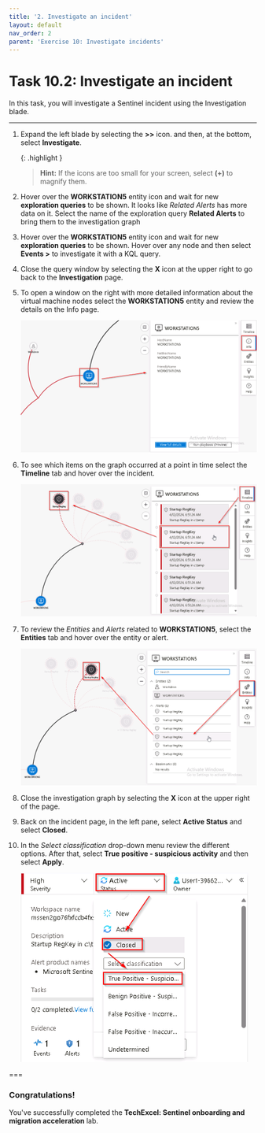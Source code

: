 ```yaml
---
title: '2. Investigate an incident'
layout: default
nav_order: 2
parent: 'Exercise 10: Investigate incidents'
---
```


# Task 10.2: Investigate an incident

In this task, you will investigate a Sentinel incident using the Investigation blade.

---

1.  Expand the left blade by selecting the **>>** icon. and then, at the bottom, select **Investigate**.

    {: .highlight }
    > **Hint:** If the icons are too small for your screen, select **(+)** to magnify them.

1.  Hover over the **WORKSTATION5** entity icon and wait for new **exploration queries** to be shown. It looks like *Related Alerts* has more data on it. Select the name of the exploration query **Related Alerts** to bring them to the investigation graph 

1.  Hover over the **WORKSTATION5** entity icon and wait for new **exploration queries** to be shown. Hover over any node and then select **Events >** to investigate it with a KQL query.

1.  Close the query window by selecting the **X** icon at the upper right to go back to the **Investigation** page.

1.  To open a window on the right with more detailed information about the virtual machine nodes select the **WORKSTATION5** entity and review the details on the Info page.

    ![investigation_workstation5_node_info.png](../media/investigation_workstation5_node_info.png)

1.  To see which items on the graph occurred at a point in time select the **Timeline** tab and hover over the incident.

    ![investigation_timeline.png](../media/investigation_timeline.png)

1.  To review the *Entities* and *Alerts* related to **WORKSTATION5**, select the **Entities** tab and hover over the entity or alert.

    ![investigation_entities.png](../media/investigation_entities.png)

1.  Close the investigation graph by selecting the **X** icon at the upper right of the page.

1.  Back on the incident page, in the left pane, select **Active Status** and select **Closed**. 

1.  In the *Select classification* drop-down menu review the different options. After that, select **True positive - suspicious activity** and then select **Apply**.

    ![incident_status_closed.png](../media/incident_status_closed.png)

===

### Congratulations!
You've successfully completed the **TechExcel: Sentinel onboarding and migration acceleration** lab.
